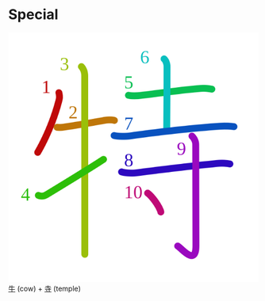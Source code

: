 # Special
![7279](../kanji-colorize/7279.svg)
[牛](../kanji-dict/牛.md) (cow) + [寺](../kanji-dict/寺.md) (temple) 